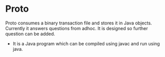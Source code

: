 # Proto



Proto consumes a binary transaction file and stores it in Java objects. Currently it answers questions from adhoc. It is designed so further question can be added.
  - It is a Java program which can be compiled using javac and run using java.


